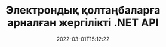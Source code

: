 ---
############################# Static ############################
layout: "product"
date: 2022-03-01T15:12:22
draft: false
#operation: 
#signaturetype: 
#fileformat: 
#productName: Java
lang: kk
#productCode: java
#otherformats: 
#breadcrumb: Put  signature on  for Java
product: "Signature"
product_tag: "signature"
platform: ".NET"
platform_tag: "net"

############################# Head ############################
head_title: ".NET Digital Signature API - Электрондық қолтаңба PDF Word Excel кескіндері"
head_description: "C# .NET сандық қолтаңба API, PDF, Word, Excel электрондық кестелеріне, PowerPoint, кескіндер мен графикалық құжат пішімдеріне электронды қол қоюға арналған eSignature кітапханасы."

############################# Header ############################
title: "Электрондық қолтаңбаларға арналған жергілікті .NET API"
description: "Құжат форматтарына сандық қолтаңбаларды қосыңыз және .NET қолданбаларында танымал e-қолтаңба түрлерін (мәтін, кескін, QR-код, штрих-код, мөр және метадеректер) енгізіңіз."
button:
    enable: true

############################# SubMenu ############################
submenu:
    enable: true
    
    left:
        img_alt: "GroupDocs.Signature for .NET"
        image: "https://www.groupdocs.cloud/templates/groupdocs/images/product-logos/groupdocs-signature-net.png"
        product: "GroupDocs.Signature"
        platform: ".NET"

    middle:
        button:
            # button loop
            - link: "#overview"
              text: "Шолу"

            # button loop
            - link: "#features"
              text: "Ерекше өзгешеліктері"

            # button loop
            - link: "#support"
              text: "Қолдау"

            # button loop
            - link: "https://products.groupdocs.app/signature"
              text: "Тікелей демо"

            # button loop
            - link: "https://purchase.groupdocs.com/pricing/signature/net"
              text: "Баға белгілеу"

    right:
        link_download: "https://downloads.groupdocs.com/signature"
        link_learn: "https://docs.groupdocs.com/signature/net/"
        link_buy: "https://purchase.groupdocs.com"

############################# Overview ############################
overview:
    enable: true
    content: |
      PDF, Microsoft Word, Excel электрондық кестелері, PowerPoint көрсетілімдері, кескіндер, OpenDocument және басқа да .NET негізіндегі технологияларда қолданбаларды құру үшін .NET API үшін GroupDocs.Signature пайдаланыңыз. басқа салалық стандартты файл пішімдері кез келген қосымша бағдарламалық құралды орнатуды қажет етпестен. Бұл электрондық қолтаңба кітапханасымен жұмыс істеу оңай және .NET әзірлеушілері қолданбаларына кеңейтілген цифрлық қолтаңба мүмкіндіктерін оңай қоса алады, бұл пайдаланушыларға танымал құжат пішіміндегі электрондық қолтаңбаларға қауіпсіз қол қоюға, іздеуге және тексеруге мүмкіндік береді. Ол мәтін, сурет, штрих-код, QR-код, пішін өрісі, мөр және метадеректер сияқты әртүрлі қолтаңба түрлерін енгізуді қолдайды.  

      Құжат қолтаңбасының API бағдарламасы құжаттағы қажетті қолтаңбаларды жылдам табу үшін сізге қарапайым және кеңейтілген іздеу опцияларымен мүмкіндік береді. Қолтаңбаны сәндеуді, сыртқы түрін басқаруды қолдану және өлшемдер, көлеңкелер, туралау және т.б. сияқты қолтаңба сипаттарын теңшеу опцияларын осы мүмкіндіктерге бай құжатқа қол қою API интерфейсімен де жасауға болады.  

      .NET үшін GroupDocs.Signature .NET платформасын қолдайтын кез келген әзірлеу ортасында пайдаланылуы мүмкін. Ол барлық .NET негізіндегі тілдермен үйлесімді және Mono немесе .NET фреймворктерін (.NET Core қоса алғанда) орнатуға болатын танымал операциялық жүйелерді (Windows, Linux, MacOS) қолдайды.
    tabs:
      enable: true
      
      ## TAB ONE ##
      tab_one:
        description: |
          Төменде .NET үшін GroupDocs.Signature шолуы берілген:
      
        left:
          enable: true
          icon: "fab fa-html5"
          title: "Қолтаңба түрлері"
          content: |
            * Мәтіндік қолтаңба
            * Сурет қолтаңбасы
            * Цифрлық қолтаңбалар
            * QR-код қолтаңбасы
            * Штрих-код қолтаңбасы
            * Қолтаңба
            * Метадеректер қолтаңбасы
      
      ## TAB TWO ##
      tab_two:
        description: |
          .NET үшін GroupDocs.Signature бағдарламасы барлық танымал [құжат файл пішімдерін] (https://docs.groupdocs.com/signature/net/supported-document-formats/) қарауды қолдайды. Кодтың бірнеше жолы арқылы .NET қолданбаларында PDF қолтаңбасын, Microsoft Office Word, Excel электрондық кестесін, кескінді, HTML, Outlook электрондық поштасын, OneNote, Жобаны және графиканы көру мүмкіндіктерін қосыңыз.

        left:
          enable: true
          table:
            # table loop
            - title: "Microsoft Office"
              content: |
                * **Word:** DOC, DOCX, DOCM, DOT, DOTX, DOTM, RTF, TXT
                * **Excel:** XLS, XLSX, XLSM, XLSB, XLTM, XLT, XLTM, XLTX, XLAM, SXC, SpreadsheetML
                * **PowerPoint:** PPT, PPTX, PPS, PPSX, PPSM, POT, POTM, POTX, PPTM

        right:
          enable: true
          table:
            # table loop
            - title: "Images & Other Formats"
              content: |
                * **Суреттер**: JPG, BMP, PNG, TIFF, GIF, DCM, WEBP
                * **OpenDocument**: ODT, OTT, OTS, ODS, ODP, OTP, ODG
                * **Jpeg2000**: JP2, JPF, JPX, J2K, J2C, JPM
                * **Метафайлдар**: EMF, WMF, CMX
                * **Портативті**: PDF
                * **Масштабталатын векторлық графика**: CDR, SVG
                * **Adobe Photoshop**: PSD
                * **Басқалар**: DJVU

      ## TAB THREE ##
      tab_three:
        description: |
          GroupDocs.Signature for .NET келесі операциялық жүйелерді, жақтауларды және пакет менеджерлерін қолдайды:
        
        left:
          enable: true
          table:
            # table loop
            - icon: "fab fa-windows"
              title: "Операциялық жүйелер"
              content: |
                * Windows Desktop
                * Windows Server
                * Windows Azure
                * Linux
                * MacOS

            # table loop
            - icon: "fas fa-code"
              title: "Қолдау көрсетілетін жақтаулар"
              content: |
                * .NET Framework 2.0 or higher
                * Mono Framework 1.2 or higher
                * .NET Standard 2.0
                * .NET Core 2.0
                * .NET Core 2.1

        right:
          enable: true
          table:
            # table loop
            - icon: "fas fa-box"
              title: "Пакет менеджері"
              content: |
                * NuGet

            # table loop
            - icon: "fas fa-tools"
              title: "Даму орталары"
              content: |
                * Microsoft Visual Studio
                * Xamarin.Android
                * Xamarin.IOS
                * Xamarin.Mac
                * MonoDevelop

############################# Features ############################
features:
    enable: true
    title: ".NET мүмкіндіктеріне арналған GroupDocs.Signature"

    feature:
      # feature loop
      - icon: "fas fa-copy"
        content: "Қолдау көрсетілетін құжат форматтарынан электрондық қолтаңбаларды жасау, іздеу, жаңарту, жасыру, тексеру және жою"

      # feature loop
      - icon: "fas fa-eye"
        content: "Excel электрондық кестелеріне арналған XML кеңейтілген электрондық қолтаңбаларын (XAdES) көрсетіңіз"

      # feature loop
      - icon: "fas fa-bolt"
        content: "QR-код, штрих-код және сурет қолтаңбаларымен қол қойылған құжаттардан кескін мазмұнын шығарып алу"
      
      # feature loop
      - icon: "fas fa-file-powerpoint"
        content: "Мәтін немесе кескін қолтаңбасы мен арнайы бетте орын үшін биіктік, ен, шеттер мен туралауды орнату"

      # feature loop
      - icon: "fas fa-code"
        content: "PowerPoint презентация құжаттарын іздеу, тексеру және сандық қол қою"

      # feature loop
      - icon: "fas fa-cloud"
        content: "Түпнұсқа мәтіндік су таңбалары бар мәтінді өңдеу құжат пішіміне қол қою"

      # feature loop
      - icon: "fas fa-remove-format"
        content: "Тікбұрышты мөртабан қолтаңба түрлері үшін дөңгелектелген бұрыштарды қолдайды"

      # feature loop
      - icon: "fas fa-comment-slash"
        content: "Арнайы Excel парағында мәтін немесе кескін қолтаңбасын қолданыңыз немесе барлық парақтарда eSignature орнатыңыз"

      # feature loop
      - icon: "fas fa-location-arrow"
        content: "Excel парағында мәтін немесе кескін қолтаңбасын орналастыру үшін арнайы жол және баған нөмірін көрсетіңіз"

      # feature loop
      - icon: "fas fa-border-all"
        content: "Microsoft PowerPoint бағдарламасындағы мәтіндік қолтаңбаға көлеңкеді қолданыңыз және оның түсін, бұрышын және мөлдірлігін орнатыңыз"

      # feature loop
      - icon: "fas fa-wrench"
        content: "Excel парақтары үшін мәтіндік қолтаңба шекарасының мәнерлері мен қаріп опцияларын конфигурациялаңыз"

      # feature loop
      - icon: "fas fa-columns"
        content: "Кескін қолтаңба түрін орнату, мысалы. Дөңгелек немесе шаршы және шеттерді, қаріп түсін, айналдыруды конфигурациялаңыз"

      # feature loop
      - icon: "fas fa-file-word"
        content: "Сандық сертификаттарды құжаттарға, электрондық кестелерге және қолтаңба сызығы бар PDF файлына қолданыңыз"

      # feature loop
      - icon: "fas fa-envelope"
        content: "Түс параметрлерін орындаңыз, мөлдірлікті және мәтіндік қолтаңбаға айналдыруды қолданыңыз"

      # feature loop
      - icon: "fas fa-print"
        content: "Жарықтық және сұр реңк параметрлерін орнату және кескіндегі кескін қолтаңбасының шегінісін көрсетіңіз"

      # feature loop
      - icon: "fas fa-file-archive"
        content: "Теңшелетін нысандарды ендіру, сериялау, сонымен қатар PDF құжатының метадеректер қолтаңба мәндерін шифрлау және шифрын шешу"

      # feature loop
      - icon: "fas fa-lock"
        content: "PDF құжаттарындағы цифрлық қолтаңбалардың көрінісін жасыру, жою немесе теңшеу"

      # feature loop
      - icon: "fas fa-file-code"
        content: "PDF құжаттарына сандық пішін өрісі және мәтіндік қолтаңба сурет, аннотация, стикер немесе су белгісі ретінде қол қою"
      
      # feature loop
      - icon: "fas fa-fill-drip"
        content: "MS Word және PDF құжаттарының пішін өрістеріне мәтіндік қолтаңба қойыңыз"

      # feature loop
      - icon: "fas fa-file-excel"
        content: "Word файлдары үшін қолтаңбаны немесе eSignature кеңейтілген тексеруді өңдеуге арналған құжаттардың ерікті беттерін көрсетіңіз"

      # feature loop
      - icon: "fas fa-heading"
        content: "Қол қойылған кескін файлын басқа пішімде сақтау және қол қойылған электрондық кестені кескін немесе көп бетті TIFF ретінде экспорттау"

      # feature loop
      - icon: "fas fa-project-diagram"
        content: "Қол қойылған файлдарға құпия сөзді тағайындау, өзгерту және жою және құпия сөзбен қорғалған файлдарға eSignature қолданбасын қолдану"

      # feature loop
      - icon: "fas fa-cube"
        content: "eSign жұмыс парақтары, PowerPoint слайдтары, Word құжаттары және метадеректердегі реттелетін нысандары бар кескіндер"

      # feature loop
      - icon: "fab fa-uncharted"
        content: "Қолтаңба қылқалам мәнерлерін тұтас, текстура, сызықтық градиент және радиалды градиент ретінде орнату"

      # feature loop
      - icon: "fab fa-uncharted"
        content: "Құжаттарға реттелетін шифрланған QR-код мәтіні немесе деректерімен қол қою"

      # feature loop
      - icon: "fab fa-uncharted"
        content: "DjVu пішімі бар файлдарды кескін құжаты ретінде іздеу және қол қою"

      # feature loop
      - icon: "fab fa-uncharted"
        content: "Файл URL мекенжайы арқылы құжат туралы ақпаратты, мысалы, беттер санын шығарып алыңыз"

      # feature loop
      - icon: "fab fa-uncharted"
        content: "CorelDraw файлдарын кескін құжаттары ретінде іздеңіз, қол қойыңыз және тексеріңіз"

      # feature loop
      - icon: "fab fa-uncharted"
        content: "Өңделген немесе жойылған қолтаңбалар туралы ақпаратты метадеректерде сақтаңыз"

      # feature loop
      - icon: "fab fa-uncharted"
        content: "QR-кодқа пайдаланушы деректер нысанын, VCard немесе электрондық пошта нысанын қосыңыз және PDF файлдарында шифрланған QR-кодын тексеріңіз"

    more_feature:
      # more_feature_loop
      - title: "Сандық қолтаңбаларды оңай қосыңыз"
        content: |
          .NET API үшін GroupDocs.Signature қолдау көрсетілетін файл пішіміне қолтаңбалардың әртүрлі түрлерін қосуға мүмкіндік береді. Мәтін, кескін, сандық, мөр, QR-код, штрих-код және метадеректер сияқты қолтаңба түрлерін .NET үшін GroupDocs.Signature арқылы қолдануға болады. Келесі код мысалы PDF құжатына мәтіндік қолтаңбаны қалай қолдану керектігін көрсетеді:

          ```cs
          using (Signature signature = new Signature("D:\\sample.pdf"))
          {
          TextSignOptions options = new TextSignOptions("John Smith")
          {
          // Мәтін түсін орнату
          ForeColor = Color.Red
          };
          // файлға құжатқа қол қою
          signature.Sign("D:\\signed.pdf", options);
          }
          ```

      # more_feature_loop
      - title: "Қолдау көрсетілетін штрих-код қолтаңба түрлері"
        content: |
          Қолтаңбаны өңдеу API сізге қолдау көрсетілетін құжат пішімдеріне штрих-код қолтаңбаларын қолдану мүмкіндігін ұсынады. .NET үшін GroupDocs.Signature әр түрлі штрих-код түрлерін қолдайды, мысалы, Code128, Code39Extended, Code39Standard, EAN14, EAN8, ITF14, UPCA және UPCE. Барлық тіркелген штрих-код түрлерін қолдау үшін «AllTypes» деп аталатын статикалық нысан да қамтамасыз етілген.

      # more_feature_loop
      - title: "Қолтаңбалар мен сертификаттарды іздеңіз"
        content: |
          .NET API үшін GroupDocs.Signature Word құжаттарынан, Excel электрондық кестелерінен және PDF файлдарынан сандық сертификаттарды іздеуге мүмкіндік береді. Сондай-ақ жүйеде тіркелген барлық цифрлық сертификаттарды алуға болады. Метадеректер қолтаңбаларын .NET API үшін GroupDocs.Signature арқылы Word құжаттарында, Excel электрондық кестелерінде, кескіндер мен PDF файлдарында да іздеуге болады.  

          .NET API үшін GroupDocs.Signature арқылы сіз QR-код және штрих-код қолтаңбаларын кез келген құжаттан, презентациядан, электрондық кестеден, кескіннен, сондай-ақ PDF файлынан іздеп, іздеу барысын ала аласыз. Сондай-ақ QR-код қолтаңбасымен қол қойылған құжаттардан реттелетін деректер нысанын іздеуге болады.

      # more_feature_loop
      - title: "Штрих-код үшін кеңейтілген іздеу опциялары"
        content: |
          Қажетті штрих-кодты GroupDocs.Signature for.NET API арқылы оңай іздеуге және табуға болады, өйткені қолтаңба API кеңейтілген іздеу опцияларын ұсынады. Олар белгілі бір бетте штрих-кодты іздеуге, құжат бойынша іздеуге, іздеу үшін әртүрлі беттерді көрсетуге (бірінші, соңғы, жұп, тақ), белгілі бір кодтау түріндегі штрих-кодты іздеуге, белгілі бір мәтін жолына негізделген штрих-кодты іздеуге немесе штрих-кодты іздеуге мүмкіндік береді. «құрамында» опциясы бар жолға негізделген.

############################# Support ############################
support:
    enable: true

############################# Solutions ############################
solutions:
    enable: true
    title: "GroupDocs.Signature басқа танымал әзірлеу орталары үшін құжаттарды қарау API интерфейстерін ұсынады"

    solution:
        # solution loop
        - img_alt: "GroupDocs.Signature for Java"
          image: "https://www.groupdocs.cloud/templates/groupdocs/images/product-logos/groupdocs-signature-java.png"
          product: "GroupDocs.Signature"
          platform: "Java"
          link: "/signature/java/"

############################# Back to top ###############################
back_to_top:
  enable: true
---